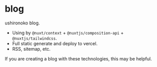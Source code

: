 # blog

ushironoko blog.

- Using by `@nuxt/context` + `@nuxtjs/composition-api` + `@nuxtjs/tailwindcss`.
- Full static generate and deploy to vercel.
- RSS, sitemap, etc.

If you are creating a blog with these technologies, this may be helpful.


